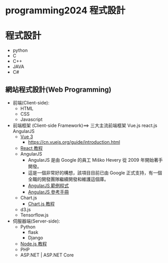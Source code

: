 # programming2024 程式設計

# 程式設計
- python
- C
- C++
- JAVA
- C#
## 網站程式設計(Web Programming)
- 前端(Client-side):
  - HTML
  - CSS
  - Javascript 
- 前端框架 (Client-side Framework)==> 三大主流前端框架 Vue.js react.js AngularJS
  - [Vue 3](https://www.runoob.com/vue3/vue3-tutorial.html) 
    - https://cn.vuejs.org/guide/introduction.html
  - [React 教程](https://www.runoob.com/react/react-tutorial.html)
  - AngularJS
    - AngularJS 是由 Google 的員工 Miško Hevery 從 2009 年開始著手開發。
    - 這是一個非常好的構想，該項目目前已由 Google 正式支持，有一個全職的開發團隊繼續開發和維護這個庫。
    - [AngularJS 範例程式](https://www.runoob.com/angularjs/angularjs-examples.html)
    - [AngularJS 參考手冊](https://www.runoob.com/angularjs/angularjs-reference.html)
  - Chart.js 
    - [Chart.js 教程](https://www.runoob.com/chartjs/chartjs-tutorial.html)
  - d3.js
  - Tensorflow.js 
- 伺服器端(Server-side): 
  - Python
    - flask
    - Django 
  - [Node.js 教程](https://www.runoob.com/nodejs/nodejs-tutorial.html)
  - PHP
  - ASP.NET | ASP.NET Core
